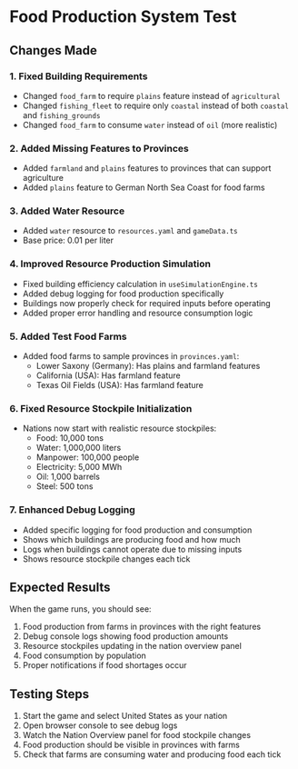 # Food Production System Test

## Changes Made

### 1. Fixed Building Requirements
- Changed `food_farm` to require `plains` feature instead of `agricultural`
- Changed `fishing_fleet` to require only `coastal` instead of both `coastal` and `fishing_grounds`
- Changed `food_farm` to consume `water` instead of `oil` (more realistic)

### 2. Added Missing Features to Provinces
- Added `farmland` and `plains` features to provinces that can support agriculture
- Added `plains` feature to German North Sea Coast for food farms

### 3. Added Water Resource
- Added `water` resource to `resources.yaml` and `gameData.ts`
- Base price: 0.01 per liter

### 4. Improved Resource Production Simulation
- Fixed building efficiency calculation in `useSimulationEngine.ts`
- Added debug logging for food production specifically
- Buildings now properly check for required inputs before operating
- Added proper error handling and resource consumption logic

### 5. Added Test Food Farms
- Added food farms to sample provinces in `provinces.yaml`:
  - Lower Saxony (Germany): Has plains and farmland features
  - California (USA): Has farmland feature  
  - Texas Oil Fields (USA): Has farmland feature

### 6. Fixed Resource Stockpile Initialization
- Nations now start with realistic resource stockpiles:
  - Food: 10,000 tons
  - Water: 1,000,000 liters
  - Manpower: 100,000 people
  - Electricity: 5,000 MWh
  - Oil: 1,000 barrels
  - Steel: 500 tons

### 7. Enhanced Debug Logging
- Added specific logging for food production and consumption
- Shows which buildings are producing food and how much
- Logs when buildings cannot operate due to missing inputs
- Shows resource stockpile changes each tick

## Expected Results

When the game runs, you should see:
1. Food production from farms in provinces with the right features
2. Debug console logs showing food production amounts
3. Resource stockpiles updating in the nation overview panel
4. Food consumption by population
5. Proper notifications if food shortages occur

## Testing Steps

1. Start the game and select United States as your nation
2. Open browser console to see debug logs
3. Watch the Nation Overview panel for food stockpile changes
4. Food production should be visible in provinces with farms
5. Check that farms are consuming water and producing food each tick